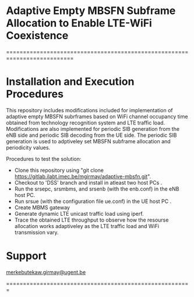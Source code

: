 # Adaptive Empty MBSFN Subframe Allocation to Enable LTE-WiFi Coexistence
==========================================================================
# Installation and Execution Procedures

This repository includes modifications included for implementation of adaptive empty MBSFN subrframes based on WiFi channel occupancy time obtained from technology recognition system and LTE traffic load. Modifications are also implemented for periodic SIB generation from the eNB side and 
periodic SIB decoding from the UE side. The periodic SIB generation is used to adptiveley set MBSFN 
subframe allocation and periodicity values.


Procedures to test the solution:
  * Clone this repository using "git clone https://gitlab.ilabt.imec.be/mgirmay/adaptive-mbsfn.git".
  * Checkout to 'DSS' branch and install in atleast two host PCs .
  * Run the srsepc, srsmbms, and srsenb (with the enb.conf) in the eNB host PC.  
  * Run srsue (with the configuration file ue.conf) in the UE host PC .
  * Create MBMS gateway 
  * Generate dynamic LTE unicast traffic load using iperf.
  * Trace the obtained LTE throughput to observe how the resourse allocation works adaptiveley as the LTE traffic load and WiFi transmission vary.
# Support
merkebutekaw.girmay@ugent.be 

=======================================================





